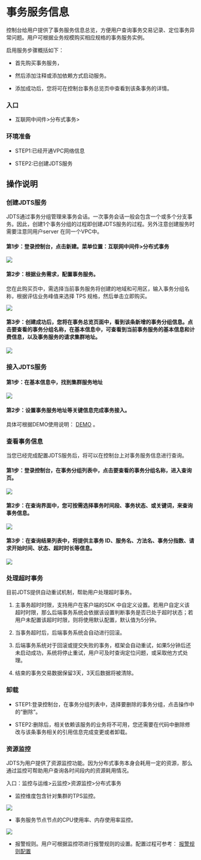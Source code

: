 #  事务服务信息

控制台给用户提供了事务服务信息总览，方便用户查询事务交易记录、定位事务异常问题。用户可根据业务规模购买相应规格的事务服务实例。

启用服务步骤概括如下：

-	首先购买事务服务，

-	然后添加注释或添加依赖方式启动服务。

-	添加成功后，您将可在控制台事务总览页中查看到该条事务的详情。


### 入口

-	互联网中间件>分布式事务>

### 环境准备

- STEP1:已经开通VPC网络信息

-	STEP2:已创建JDTS服务

## 操作说明

### 创建JDTS服务

JDTS通过事务分组管理来事务会话。一次事务会话一般会包含一个或多个分支事务。因此，创建1个事务分组的过程即创建JDTS服务的过程。另外注意创建服务时需要注意同用户server 在同一个VPC中。

#### 第1步：登录控制台，点击新建。菜单位置：互联网中间件>分布式事务 

![](../../../../../image/Internet-Middleware/JD-Distributed-Transaction-Servicek/frontpage.png)
 

#### 第2步：根据业务需求，配置事务服务。
您在此购买页中，需选择当前事务服务将创建的地域和可用区，输入事务分组名称，根据评估业务峰值来选择 TPS 规格，然后单击立即购买。
 
![](../../../../../image/Internet-Middleware/JD-Distributed-Transaction-Service/create.png)
 

#### 第3步：创建成功后，您将在事务总览页面中，看到该条新增的事务分组信息。点击要查看的事务分组名称，在基本信息中，可查看到当前事务服务的基本信息和计费信息，以及事务服务的请求集群地址。
  
![](../../../../../image/Internet-Middleware/JD-Distributed-Transaction-Service/jbxx.png)
 	

### 接入JDTS服务
#### 第1步：在基本信息中，找到集群服务地址
  
![](../../../../../image/Internet-Middleware/JD-Distributed-Transaction-Service/jbxx.png)
 	
 
#### 第2步：设置事务服务地址等关键信息完成事务接入。

具体可根据DEMO使用说明： [DEMO](../../Getting-Started/Basic-Example.md) 。


### 查看事务信息
当您已经完成配置JDTS服务后，将可以在控制台上对事务服务信息进行查询。
#### 第1步：登录控制台，在事务分组列表中，点击要查看的事务分组名称，进入查询页。
   
![](../../../../../image/Internet-Middleware/JD-Distributed-Transaction-Service/frontpage.png)
 	

#### 第2步：在查询界面中，您可按需选择事务时间段、事务状态、或关键词，来查询事务信息。
    
![](../../../../../image/Internet-Middleware/JD-Distributed-Transaction-Service/cx-1.png)
 	
#### 第3步：在查询结果列表中，将提供主事务 ID、服务名、方法名、事务分指数、请求开始时间、状态、超时时长等信息。
   
![](../../../../../image/Internet-Middleware/JD-Distributed-Transaction-Service/cx-2.png)
 	


### 处理超时事务
目前JDTS提供自动重试机制，帮助用户处理超时事务。

1)	 主事务超时时限，支持用户在客户端的SDK 中自定义设置。若用户自定义该超时时限，那么后端事务系统会依据该设置判断事务是否已处于超时状态；若用户未配置该超时时限，则将使用默认配置，默认值为5分钟。

2)	 当事务超时后，后端事务系统会自动进行回滚。

3)	 后端事务系统对于回滚或提交失败的事务，框架会自动重试，如果5分钟后还未启动成功，系统将停止重试，用户可及时查询定位问题，或采取他方式处理。

4)	结束的事务交易数据保留3天，3天后数据将被清除。


### 卸载
- STEP1:登录控制台，在事务分组列表中，选择要删除的事务分组，点击操作中的“删除”。

- STEP2:删除后，相关依赖该服务的业务将不可用，您还需要在代码中删除修改与该条事务相关的引用信息完成变更或者卸载。



### 资源监控

JDTS为用户提供了资源监控功能。因为分布式事务本身会耗用一定的资源，那么通过监控可帮助用户查询各时间段内的资源耗用情况。

入口：监控与运维>云监控>资源监控>分布式事务

- 监控维度包含针对集群的TPS监控。
    
![](../../../../../image/Internet-Middleware/JD-Distributed-Transaction-Service/jk1.png)
 	
- 事务服务节点节点的CPU使用率、内存使用率监控。
  
![](../../../../../image/Internet-Middleware/JD-Distributed-Transaction-Service/jk2.png)
 	

- 报警规则。用户可根据监控项进行报警规则的设置。配置过程可参考： [报警规则配置](../../../../Management/Monitoring/Operation-Guide/resource-monitoring/add-rule-in-batches.md) 


